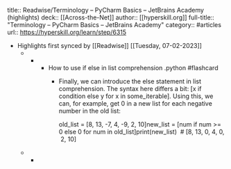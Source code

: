 title:: Readwise/Terminology – PyCharm Basics – JetBrains Academy (highlights)
deck:: [[Across-the-Net]]
author:: [[hyperskill.org]]
full-title:: "Terminology – PyCharm Basics – JetBrains Academy"
category:: #articles
url:: https://hyperskill.org/learn/step/6315

- Highlights first synced by [[Readwise]] [[Tuesday, 07-02-2023]]
	- -
		- How to use if else in list comprehension .python #flashcard
			- Finally, we can introduce the else statement in list comprehension. The syntax here differs a bit: [x if condition else y for x in some_iterable]. Using this, we can, for example, get 0 in a new list for each negative number in the old list:
			  
			  old_list = [8, 13, -7, 4, -9, 2, 10]new_list = [num if num >= 0 else 0 for num in old_list]print(new_list)  # [8, 13, 0, 4, 0, 2, 10]
	- -